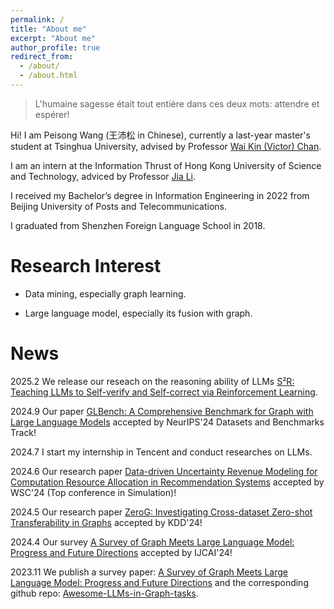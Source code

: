 ```yaml
---
permalink: /
title: "About me"
excerpt: "About me"
author_profile: true
redirect_from: 
  - /about/
  - /about.html
---
```


> L'humaine sagesse était tout entière dans ces deux mots: attendre et espérer!

Hi! I am Peisong Wang (王沛松 in Chinese), currently a last-year master's student at Tsinghua University, advised by Professor [Wai Kin (Victor) Chan](https://www.tbsi.edu.cn/cwj/main.htm).

I am an intern at the Information Thrust of Hong Kong University of Science and Technology, adviced by Professor [Jia Li](https://sites.google.com/view/lijia). 

I received my Bachelor’s degree in Information Engineering in 2022 from Beijing University of Posts and Telecommunications. 

I graduated from Shenzhen Foreign Language School in 2018.

Research Interest
======
* Data mining, especially graph learning.<br>

* Large language model, especially its fusion with graph.

News
======
2025.2 We release our reseach on the reasoning ability of LLMs [S²R: Teaching LLMs to Self-verify and Self-correct via Reinforcement Learning](https://www.arxiv.org/abs/2502.12853).

2024.9 Our paper [GLBench: A Comprehensive Benchmark for Graph with Large Language Models](https://arxiv.org/abs/2407.07457) accepted by NeurIPS'24 Datasets and Benchmarks Track!

2024.7 I start my internship in Tencent and conduct researches on LLMs.

2024.6 Our research paper [Data-driven Uncertainty Revenue Modeling for Computation Resource Allocation in Recommendation Systems](https://dl.acm.org/doi/10.5555/3712729.3712782) accepted by WSC'24 (Top conference in Simulation)!

2024.5 Our research paper [ZeroG: Investigating Cross-dataset Zero-shot Transferability in Graphs](https://arxiv.org/abs/2402.11235) accepted by KDD'24!

2024.4 Our survey [A Survey of Graph Meets Large Language Model: Progress and Future Directions](https://arxiv.org/abs/2311.12399) accepted by IJCAI'24!

2023.11 We publish a survey paper: [A Survey of Graph Meets Large Language Model: Progress and Future Directions](https://arxiv.org/abs/2311.12399) and the corresponding github repo: [Awesome-LLMs-in-Graph-tasks](https://github.com/yhLeeee/Awesome-LLMs-in-Graph-tasks).
